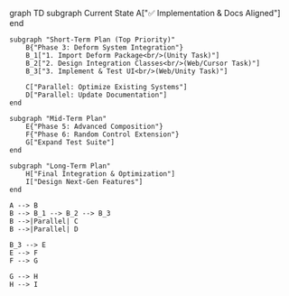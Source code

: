 graph TD
    subgraph Current State
        A["✅ Implementation & Docs Aligned"]
    end

    subgraph "Short-Term Plan (Top Priority)"
        B{"Phase 3: Deform System Integration"}
        B_1["1. Import Deform Package<br/>(Unity Task)"]
        B_2["2. Design Integration Classes<br/>(Web/Cursor Task)"]
        B_3["3. Implement & Test UI<br/>(Web/Unity Task)"]
        
        C["Parallel: Optimize Existing Systems"]
        D["Parallel: Update Documentation"]
    end

    subgraph "Mid-Term Plan"
        E{"Phase 5: Advanced Composition"}
        F{"Phase 6: Random Control Extension"}
        G["Expand Test Suite"]
    end
    
    subgraph "Long-Term Plan"
        H["Final Integration & Optimization"]
        I["Design Next-Gen Features"]
    end

    A --> B
    B --> B_1 --> B_2 --> B_3
    B -->|Parallel| C
    B -->|Parallel| D
    
    B_3 --> E
    E --> F
    F --> G
    
    G --> H
    H --> I